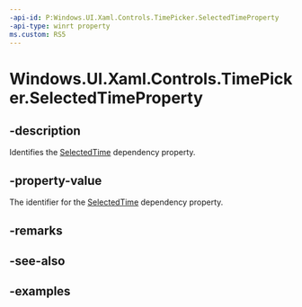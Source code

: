 ```yaml
---
-api-id: P:Windows.UI.Xaml.Controls.TimePicker.SelectedTimeProperty
-api-type: winrt property
ms.custom: RS5
---
```


<!-- Property syntax.
public DependencyProperty SelectedTimeProperty { get; }
-->

# Windows.UI.Xaml.Controls.TimePicker.SelectedTimeProperty

## -description

Identifies the [SelectedTime](timepicker_selectedtime.md) dependency property.

## -property-value

The identifier for the [SelectedTime](timepicker_selectedtime.md) dependency property.

## -remarks

## -see-also

## -examples

